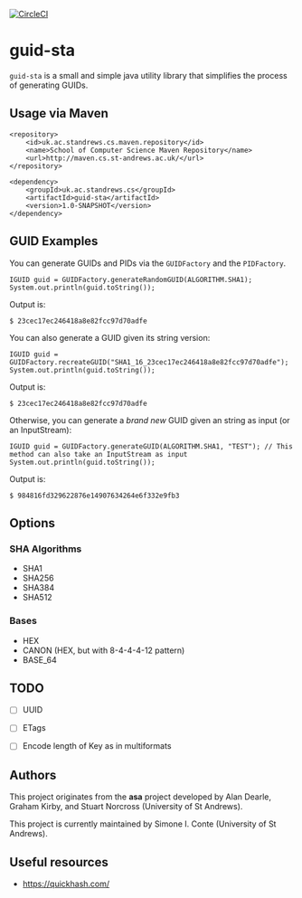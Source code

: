 [![CircleCI](https://circleci.com/gh/stacs-srg/guid-sta.svg?style=svg&circle-token=15265a5530122a6be6e5473a2ed7176f1a385883)](https://circleci.com/gh/stacs-srg/guid-sta)

# guid-sta

`guid-sta` is a small and simple java utility library that simplifies the process of generating GUIDs.

## Usage via Maven

```
<repository>
    <id>uk.ac.standrews.cs.maven.repository</id>
    <name>School of Computer Science Maven Repository</name>
    <url>http://maven.cs.st-andrews.ac.uk/</url>
</repository>
```

```
<dependency>
    <groupId>uk.ac.standrews.cs</groupId>
    <artifactId>guid-sta</artifactId>
    <version>1.0-SNAPSHOT</version>
</dependency>
```

## GUID Examples

You can generate GUIDs and PIDs via the `GUIDFactory` and the `PIDFactory`.

 ```
 IGUID guid = GUIDFactory.generateRandomGUID(ALGORITHM.SHA1);
 System.out.println(guid.toString());
 ```

 Output is:
 ```
 $ 23cec17ec246418a8e82fcc97d70adfe
 ```

 You can also generate a GUID given its string version:
 ```
 IGUID guid = GUIDFactory.recreateGUID("SHA1_16_23cec17ec246418a8e82fcc97d70adfe");
 System.out.println(guid.toString());
 ```

 Output is:
 ```
 $ 23cec17ec246418a8e82fcc97d70adfe
 ```

 Otherwise, you can generate a *brand new* GUID given an string as input (or an InputStream):
 ```
 IGUID guid = GUIDFactory.generateGUID(ALGORITHM.SHA1, "TEST"); // This method can also take an InputStream as input
 System.out.println(guid.toString());
 ```

 Output is:
 ```
 $ 984816fd329622876e14907634264e6f332e9fb3
 ```


## Options

### SHA Algorithms

- SHA1
- SHA256
- SHA384
- SHA512

### Bases

- HEX
- CANON (HEX, but with 8-4-4-4-12 pattern)
- BASE_64


## TODO

- [ ] UUID
- [ ] ETags
- [ ] Encode length of Key as in multiformats


## Authors

This project originates from the **asa** project developed by Alan Dearle, Graham Kirby, and Stuart Norcross (University of St Andrews).

This project is currently maintained by Simone I. Conte (University of St Andrews).


## Useful resources

- https://quickhash.com/